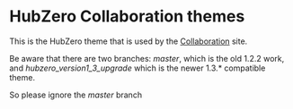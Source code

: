 # HubZero Collaboration themes

This is the HubZero theme that is used by the [Collaboration](http://collaboration.rc.edu.au/) site.

Be aware that there are two branches: *master*, which is the old 1.2.2 work, and *hubzero_version1_3_upgrade* which
is the newer 1.3.* compatible theme.

So please ignore the *master* branch

